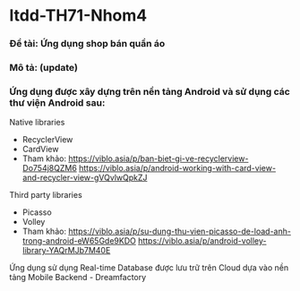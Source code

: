 # ltdd-TH71-Nhom4

### Đề tài: Ứng dụng shop bán quần áo
### Mô tả: (update)
 
### Ứng dụng được xây dựng trên nền tảng Android và sử dụng các thư viện Android sau:

 Native libraries
  - RecyclerView
  - CardView
  - Tham khảo:  https://viblo.asia/p/ban-biet-gi-ve-recyclerview-Do754j8QZM6
                    https://viblo.asia/p/android-working-with-card-view-and-recycler-view-gVQvlwQpkZJ
     
 Third party libraries
 - Picasso
 - Volley
 - Tham khảo:  https://viblo.asia/p/su-dung-thu-vien-picasso-de-load-anh-trong-android-eW65Gde9KDO
                  https://viblo.asia/p/android-volley-library-YAQrMJb7M40E
                  
Ứng dụng sử dụng Real-time Database được lưu trữ trên Cloud dựa vào nền tảng Mobile Backend
      - Dreamfactory
